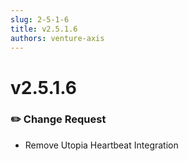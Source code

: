 ```yaml
---
slug: 2-5-1-6
title: v2.5.1.6
authors: venture-axis
---
```


# v2.5.1.6

### ✏️ Change Request
- Remove Utopia Heartbeat Integration

